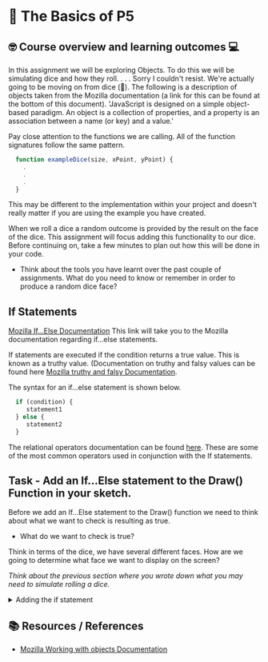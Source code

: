 # :wave: The Basics of P5 

## 🤓 Course overview and learning outcomes 💻

In this assignment we will be exploring Objects. To do this we will be simulating dice and how they roll. 
.
.
.
Sorry I couldn't resist. We're actually going to be moving on from dice (🙌). The following is a description of objects taken from the Mozilla documentation (a link for this can be found at the bottom of this document).
'JavaScript is designed on a simple object-based paradigm. An object is a collection of properties, and a property is an association between a name (or key) and a value.'



Pay close attention to the functions we are calling. All of the function signatures follow the same pattern. 
  
  ```js 
    function exampleDice(size, xPoint, yPoint) {
      .
      .
      .
    }
   ```
This may be different to the implementation within your project and doesn't really matter if you are using the example you have created.

When we roll a dice a random outcome is provided by the result on the face of the dice. This assignment will focus adding this functionality to our dice. Before continuing on, take a few minutes to plan out how this will be done in your code. 

* Think about the tools you have learnt over the past couple of assignments. What do you need to know or remember in order to produce a random dice face? 


## If Statements
[Mozilla If...Else Documentation](https://developer.mozilla.org/en-US/docs/Web/JavaScript/Reference/Statements/if...else) This link will take you to the Mozilla documentation regarding if...else statements. 

If statements are executed if the condition returns a true value. This is known as a truthy value. (Documentation on truthy and falsy values can be found here [Mozilla truthy and falsy Documentation](https://developer.mozilla.org/en-US/docs/Glossary/Truthy).

The syntax for an if...else statement is shown below.

```js
  if (condition) {
     statement1
  } else {
     statement2
  }
```
The relational operators documentation can be found [here](https://developer.mozilla.org/en-US/docs/Web/JavaScript/Reference/Operators#relational_operators). These are some of the most common operators used in conjunction with the If statements.



## Task - Add an If...Else statement to the Draw() Function in your sketch.
Before we add an If...Else statement to the Draw() function we need to think about what we want to check is resulting as true.

* What do we want to check is true?

Think in terms of the dice, we have several different faces. How are we going to determine what face we want to display on the screen? 


*Think about the previous section where you wrote down what you may need to simulate rolling a dice.*



<details>
  <summary> Adding the if statement </summary>
  My process can pe found below. If you don't want to see my process, continue on. You can always come back and see how my process compares to yours. 
  <details>
    <summary> My intent </summary>
    
     * I will create a global variable to remember the value that needs to be drawn on screen
    
     * I will need to add an If statement to the Draw() Function in order to draw the correct dice face
    
     * I will need some mechanism to generate a random number that the dice face on the screen will reflect
    
  </details>
  
  For my implementation I am going to use a Global variable to remember the value that has been rolled. This is what I will use within my If statement to evaluate my true clauses. This may seem strange but because of the Draw() function being called constantly, the drawing is constantly refreshed in the background. If I was to call the function just once, I wouldn't see the dice after the first refresh.

  The following screenshot show the global variable implementation
![image](https://user-images.githubusercontent.com/67816866/150936407-5a8da22d-443a-4ad3-8cd8-2955d42e8a51.png)

  This variable has been created outside of any function and using the var keyword.

  Now that I have a location to store my dice roll, I can start to think about the if statement. 

  In the example I have 6 dice functions defined. These represent each face on a 6 sided dice.

  * Why has this variable been created where it has?

  * Why haven't I used the const keyword to describe this variable? 


  ## My first attempt at an If statement to draw the dice face.
  The following screenshot show the first implementation of my If statement. This implementation is designed to draw the face of the dice representing 'one' when dice value is equal to one. 
  ![image](https://user-images.githubusercontent.com/67816866/150938825-03bc521e-8b0d-49c4-ab1a-ca8cc7058f6a.png)

  🧐 'Hmm... This doesn't seem to be outputting anything on the screen...' Why does the example in the above screenshot not seem to be outputting anyting? Write down some suggestions to make the dice output to the screen.
  
  
  ## Task - Make the dice appear on the screen
  Add screenshots of the changes you have made to make the dice appear on the screen.
  
  
  
  ## Task - Expand the If statement
  Add more conditions to the If statment. Are you catering for all possible dice face?
  Add a screenshot of your changes. 
  
  
  How did you test these changes?
  
  
  ## Extension Task - Can you add a button to change the value of the dice? 
  [p5.js Button Documentation](https://p5js.org/reference/#/p5/createButton) Using this documentation, can you add a button to change the value of the dice being displayed? 

  Take a minute and think about this, what needs to change? 

  *Write down the process you want the user to do in order to 'roll the dice'.* What does this include? 
  
  
</details>
  
## 📚  Resources / References
* [Mozilla Working with objects Documentation](https://developer.mozilla.org/en-US/docs/Web/JavaScript/Guide/Working_with_Objects)
